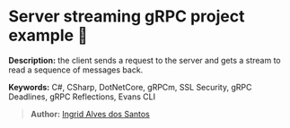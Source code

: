 # Server streaming gRPC project example 🚀

**Description:** the client sends a request to the server and gets a stream to read a sequence of messages back.

**Keywords:** C#, CSharp, DotNetCore, gRPCm, SSL Security, gRPC Deadlines, gRPC Reflections, Evans CLI

 >**Author:** [Ingrid Alves dos Santos](https://www.linkedin.com/in/ingridalves/)
